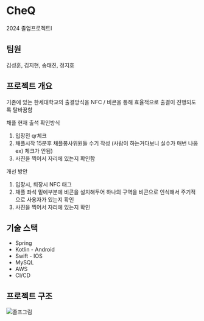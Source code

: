 # CheQ
2024 졸업프로젝트I

## 팀원
김성훈, 김지현, 송태진, 정지호

## 프로젝트 개요
기존에 있는 한세대학교의 출결방식을 NFC / 비콘을 통해 효율적으로 출결이 진행되도록 탈바꿈함

채플 현재 출석 확인방식

1. 입장전 qr체크
2. 채플시작 15분후 채플봉사위원들 수기 작성 (사람이 하는거다보니 실수가 매번 나옴 ex) 체크가 안됨)
3. 사진을 찍어서 자리에 있는지 확인함

개선 방안

1. 입장시, 퇴장시 NFC 태그
2. 채플 좌석 밑에부분에 비콘을 설치해두어 하나의 구역을 비콘으로 인식해서 주기적으로 사용자가 있는지 확인
3. 사진을 찍어서 자리에 있는지 확인

## 기술 스택
- Spring
- Kotlin - Android
- Swift - IOS
- MySQL
- AWS
- CI/CD

## 프로젝트 구조
![졸프그림](https://github.com/Teddysir/CheQ/assets/97444407/4d37042f-aafc-404d-ac70-504f1d61890d)



